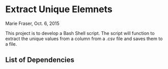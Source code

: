 # Extract Unique Elemnets
Marie Fraser, Oct. 6, 2015

This project is to develop a Bash Shell script.
The script will function to extract the unique values from a column from a .csv file and saves them to a file.

## List of Dependencies
